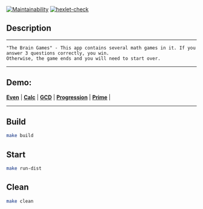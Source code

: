 [![Maintainability](https://api.codeclimate.com/v1/badges/9dbe00b836c00492e34b/maintainability)](https://codeclimate.com/github/ROSSARKO/java-project-61/maintainability)
[![hexlet-check](https://github.com/ROSSARKO/java-project-61/actions/workflows/hexlet-check.yml/badge.svg)](https://github.com/ROSSARKO/java-project-61/actions/workflows/hexlet-check.yml)
## Description
***
```
"The Brain Games" - This app contains several math games in it. If you answer 3 questions correctly, you win. 
Otherwise, the game ends and you will need to start over.
```
***
## Demo:
__[Even](https://asciinema.org/connect/6da9d564-f8ad-47e0-98eb-dc7efdeb7227)__ |
__[Calc](https://asciinema.org/a/dSpSj9hkaShOIxZhzhbgw7bv3)__ |
__[GCD](https://asciinema.org/a/egT7j4lie7pqZfF5hKfNLVjDy)__ |
__[Progression](https://asciinema.org/a/yHUW0ER66ENJNQpuoWibP75ak)__ |
__[Prime](https://asciinema.org/a/YrgJKHpNr4ZrwLZIxThIBqsow)__ |
***
## Build
```bash
make build
```
## Start
```bash
make run-dist
```
## Clean
```bash
make clean
```

